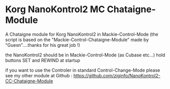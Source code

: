 # Korg NanoKontrol2 MC Chataigne-Module
A Chataigne module for Korg NanoKontrol2 in Mackie-Control-Mode
(the script is based on the "Mackie-Control-Chataigne-Module" made by "Guesn"....thanks for his great job !)

the NanoKontrol2 should be in Mackie-Control-Mode (as Cubase etc...)
hold buttons SET and REWIND at startup

if you want to use the Controler in standard Control-Change-Mode please see my other module
at Github : https://github.com/ziginfo/NanoKontrol2-CC-Chataigne-Module
